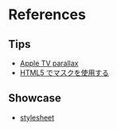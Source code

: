 # References

## Tips

- [Apple TV parallax](http://designmodo.com/apple-tv-effect/)
- [HTML5 でマスクを使用する](https://support.google.com/richmedia/answer/6286751?hl=ja)

## Showcase

- [stylesheet](https://stylesheets.co/)

